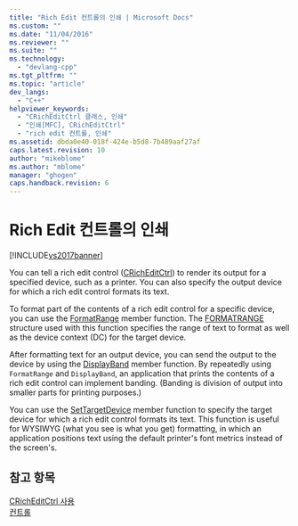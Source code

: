 ```yaml
---
title: "Rich Edit 컨트롤의 인쇄 | Microsoft Docs"
ms.custom: ""
ms.date: "11/04/2016"
ms.reviewer: ""
ms.suite: ""
ms.technology: 
  - "devlang-cpp"
ms.tgt_pltfrm: ""
ms.topic: "article"
dev_langs: 
  - "C++"
helpviewer_keywords: 
  - "CRichEditCtrl 클래스, 인쇄"
  - "인쇄[MFC], CRichEditCtrl"
  - "rich edit 컨트롤, 인쇄"
ms.assetid: dbda0e40-018f-424e-b5d8-7b489aaf27af
caps.latest.revision: 10
author: "mikeblome"
ms.author: "mblome"
manager: "ghogen"
caps.handback.revision: 6
---
```

# Rich Edit 컨트롤의 인쇄
[!INCLUDE[vs2017banner](../assembler/inline/includes/vs2017banner.md)]

You can tell a rich edit control \([CRichEditCtrl](../mfc/reference/cricheditctrl-class.md)\) to render its output for a specified device, such as a printer.  You can also specify the output device for which a rich edit control formats its text.  
  
 To format part of the contents of a rich edit control for a specific device, you can use the [FormatRange](../Topic/CRichEditCtrl::FormatRange.md) member function.  The [FORMATRANGE](http://msdn.microsoft.com/library/windows/desktop/bb787911) structure used with this function specifies the range of text to format as well as the device context \(DC\) for the target device.  
  
 After formatting text for an output device, you can send the output to the device by using the [DisplayBand](../Topic/CRichEditCtrl::DisplayBand.md) member function.  By repeatedly using `FormatRange` and `DisplayBand`, an application that prints the contents of a rich edit control can implement banding. \(Banding is division of output into smaller parts for printing purposes.\)  
  
 You can use the [SetTargetDevice](../Topic/CRichEditCtrl::SetTargetDevice.md) member function to specify the target device for which a rich edit control formats its text.  This function is useful for WYSIWYG \(what you see is what you get\) formatting, in which an application positions text using the default printer's font metrics instead of the screen's.  
  
## 참고 항목  
 [CRichEditCtrl 사용](../mfc/using-cricheditctrl.md)   
 [컨트롤](../mfc/controls-mfc.md)
